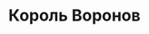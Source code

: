 ---
draft: false
slug: korol-voronov-4d254323
title: Король Воронов
type: books
params:
  authors:
  - Nora Sakavic, Нора Сакавич
  bookTitle: Король Воронов
  book_description: Смерть товарища, потрясшая «Лисов» вскоре после начала игрового
    сезона, помогает команде наконец сплотиться. Проблема лишь в том, что Эндрю по-прежнему
    ни во что не ставит старшекурсников, а без этого победа над главным соперником
    «Лисов» — «Воронами» — невозможна. Единственным, кто может достучаться до Эндрю,
    становится Нил, только вот Эндрю никогда не делает ничего бесплатно, а Нил не
    доверяет никому, кроме себя. Едва контакт между ними налаживается, как на горизонте
    вновь появляется Рико, намеренный уничтожить новую жизнь Нила, а заодно и всю
    его команду.
  cover: https://images-na.ssl-images-amazon.com/images/S/compressed.photo.goodreads.com/books/1603031459i/55710360.jpg
  isbn: '9785604458136'
  languages:
  - Русский
  goodreads_link: https://www.goodreads.com/book/show/55710360
  page_count: '432'
  publication_year: '2020'
  publishers:
  - Popcorn books
  russian_audioversion: 'no'
  russian_translation_status: exists
  series: All for the Game
  short_book_description: Смерть товарища, потрясшая «Лисов» вскоре после начала игрового
    сезона, помогает команде наконец сплотиться. Проблема лишь в том, что Эндрю по-прежнему
    ни во что не ставит старшекурсников, а без...
  tags:
  - LGBTQ+
  - contemporary
  - fiction
  - gay
  - male-male romance
  - new adult (NA)
  - queer
  - romance
  - sports
  - young adult (YA)
---